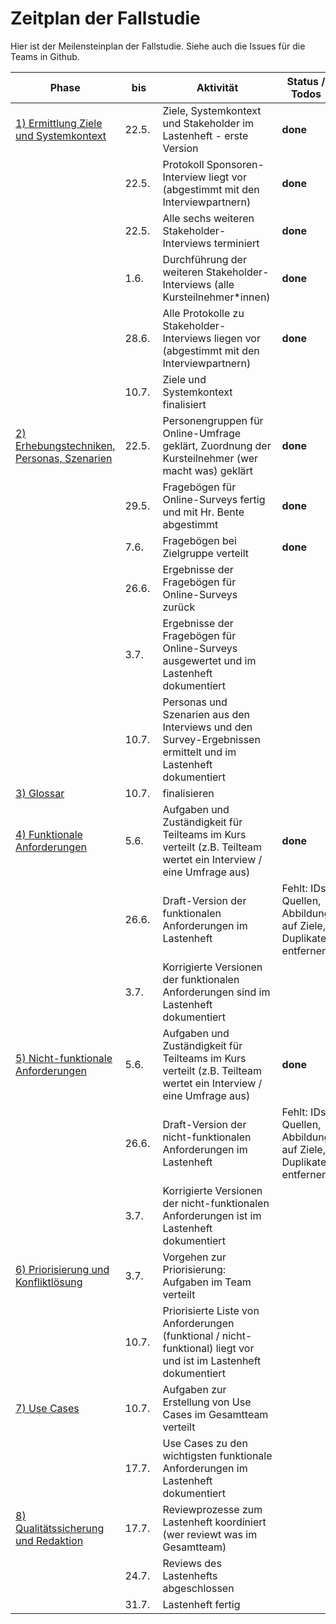 # Zeitplan der Fallstudie

Hier ist der Meilensteinplan der Fallstudie. Siehe auch die Issues für die Teams in Github.

| Phase | bis | Aktivität | Status / Todos
| --- | --- | --- | --- |
| [1) Ermittlung Ziele und Systemkontext](https://www.archi-lab.io/display/public/1%29+Ermittlung+Ziele+und+Systemkontext) | 22.5. | Ziele, Systemkontext und Stakeholder im Lastenheft - erste Version | **done** | 
|  | 22.5. | Protokoll Sponsoren-Interview liegt vor (abgestimmt mit den Interviewpartnern) | **done**
|  | 22.5. | Alle sechs weiteren Stakeholder-Interviews terminiert | **done**
|  | 1.6. | Durchführung der weiteren Stakeholder-Interviews (alle Kursteilnehmer*innen) | **done**
|  | 28.6. | Alle Protokolle zu Stakeholder-Interviews liegen vor (abgestimmt mit den Interviewpartnern) | **done**
|  | 10.7. | Ziele und Systemkontext finalisiert |  
| [2) Erhebungstechniken, Personas, Szenarien](https://www.archi-lab.io/display/public/2%29+Erhebungstechniken%2C+Personas%2C+Szenarien) | 22.5. | Personengruppen für Online-Umfrage geklärt, Zuordnung der Kursteilnehmer (wer macht was) geklärt | **done**
|  | 29.5. | Fragebögen für Online-Surveys fertig und mit Hr. Bente abgestimmt | **done**
|  | 7.6. |	Fragebögen bei Zielgruppe verteilt | **done**
|  | 26.6. | Ergebnisse der Fragebögen für Online-Surveys zurück | 
|  | 3.7. |	Ergebnisse der Fragebögen für Online-Surveys ausgewertet und im Lastenheft dokumentiert |
|  | 10.7. | Personas und Szenarien aus den Interviews und den Survey-Ergebnissen ermittelt und im Lastenheft dokumentiert
| [3) Glossar]() | 10.7. | finalisieren |
| [4) Funktionale Anforderungen](https://www.archi-lab.io/display/public/4%29+Funktionale+Anforderungen) | 5.6. | Aufgaben und Zuständigkeit für Teilteams im Kurs verteilt (z.B. Teilteam wertet ein Interview / eine Umfrage aus) | **done**
|  | 26.6. | Draft-Version der funktionalen Anforderungen im Lastenheft | Fehlt: IDs, Quellen, Abbildung auf Ziele, Duplikate entfernen
|  | 3.7. | Korrigierte Versionen der funktionalen Anforderungen sind im Lastenheft dokumentiert
| [5) Nicht-funktionale Anforderungen](https://www.archi-lab.io/display/public/5%29+Nicht-funktionale+Anforderungen) | 5.6. | Aufgaben und Zuständigkeit für Teilteams im Kurs verteilt (z.B. Teilteam wertet ein Interview / eine Umfrage aus) | **done**
|  | 26.6. | Draft-Version der nicht-funktionalen Anforderungen im Lastenheft | Fehlt: IDs, Quellen, Abbildung auf Ziele, Duplikate entfernen 
| | 3.7. | Korrigierte Versionen der nicht-funktionalen Anforderungen ist im Lastenheft dokumentiert 
| [6) Priorisierung und Konfliktlösung](https://www.archi-lab.io/pages/viewpage.action?pageId=30867578) | 3.7. | Vorgehen zur Priorisierung: Aufgaben im Team verteilt
|  | 10.7. | Priorisierte Liste von Anforderungen (funktional / nicht-funktional) liegt vor und ist im Lastenheft dokumentiert
| [7) Use Cases](https://www.archi-lab.io/display/public/7%29+Use+Cases) | 10.7. | Aufgaben zur Erstellung von Use Cases im Gesamtteam verteilt
|  | 17.7. | Use Cases zu den wichtigsten funktionale Anforderungen im Lastenheft dokumentiert
| [8) Qualitätssicherung und Redaktion](https://www.archi-lab.io/pages/viewpage.action?pageId=30867582) | 17.7. | Reviewprozesse zum Lastenheft koordiniert (wer reviewt was im Gesamtteam) 
|  | 24.7. | Reviews des Lastenhefts abgeschlossen
|  | 31.7. | Lastenheft fertig
